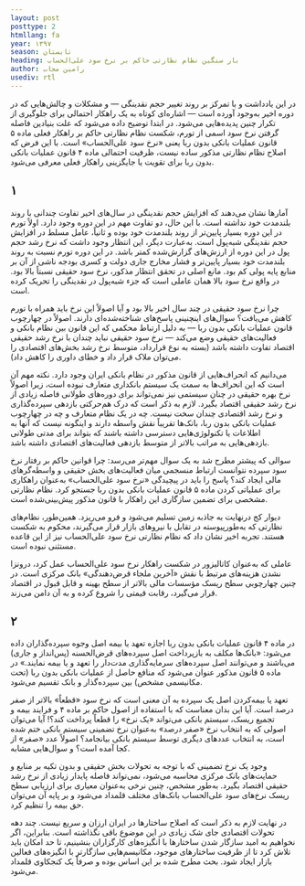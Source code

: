 ```yaml
---
layout: post
posttype: 2
htmllang: fa
year: ۱۳۹۷
season: تابستان
heading: بار سنگین نظام نظارتی حاکم بر نرخ سود علی‌الحساب 
author: رامین مجاب
usediv: rtl
---
```


در این یادداشت و با تمرکز بر روند تغییر حجم نقدینگی — و مشکلات و چالش‌هایی که در دوره اخیر به‌وجود آورده است — اشاره‌ای کوتاه به یک راهکار احتمالی برای جلوگیری از تکرار چنین پدیده‌هایی می‌شود. در ابتدا توضیح داده می‌شود که علت بنیادین فاصله گرفتن نرخ سود اسمی از تورم، شکست نظام نظارتی حاکم بر راهکار فعلی ماده ۵ قانون عملیات بانکی بدون ربا یعنی «نرخ سود علی‌الحساب» است. با این فرض که اصلاح نظام نظارتی مذکور ساده نیست، ظرفیت احتمالی ماده ۴ قانون عملیات بانکی بدون ربا برای تقویت یا جایگزینی راهکار فعلی معرفی می‌شود. 

## ۱

آمارها نشان می‌دهند که افزایش حجم نقدینگی در سال‌های اخیر تفاوت چندانی با روند بلندمدت خود نداشته است. با این حال، دو تفاوت مهم در این دوره وجود دارد. اولاً تورم در این دوره بسیار پایین‌تر از روند بلندمدت خود بوده و ثانیاً، عامل مسلط در افزایش حجم نقدینگی شبه‌پول است. به‌عبارت دیگر، این انتظار وجود داشت که نرخ رشد حجم پول در این دوره از ارزش‌های گزارش‌شده کمتر باشد. در این دوره تورم نسبت به روند بلندمدت خود بسیار پایین‌تر و فشار مخارج جاری دولت و کسری بودجه ناشی از آن بر منابع پایه پولی کم بود. مانع اصلی در تحقق انتظار مذکور، نرخ سود حقیقی نسبتاً بالا بود. در واقع نرخ سود بالا همان عاملی است که جزء شبه‌پول در نقدینگی را تحریک کرده است. 

چرا نرخ سود حقیقی در چند سال اخیر بالا بود و آیا اصولاً این نرخ باید همراه با تورم کاهش می‌یافت؟ سوال‌های اینچنینی پاسخ‌های شناخته‌شده‌ای دارند. اصولاً در چهارچوب قانون عملیات بانکی بدون ربا — به دلیل ارتباط محکمی که این قانون بین نظام بانکی و فعالیت‌های حقیقی وضع می‌کند — نرخ سود حقیقی نباید چندان با نرخ رشد حقیقی اقتصاد تفاوت داشته باشد (بسته به نوع قرارداد، متوسط نرخ رشد بخش‌‌های اقتصادی را می‌توان ملاک قرار داد و خطای داوری را کاهش داد). 

می‌دانیم که انحراف‌هایی از قانون مذکور در نظام بانکی ایران وجود دارد. نکته مهم آن است که این انحراف‌ها به سمت یک سیستم بانکداری متعارف نبوده است، زیرا اصولاً نرخ بهره حقیقی در چنان سیستمی نیز نمی‌تواند برای دوره‌های طولانی فاصله زیادی از نرخ رشد حقیقی اقتصاد بگیرد. لازم به ذکر است که درک هم‌حرکتی بازدهی سپرده‌گذاری و نرخ رشد اقتصادی چندان سخت نیست. چه در یک نظام متعارف و چه در چهارچوب عملیات بانکی بدون ربا، بانک‌ها تقریباً نقش واسطه دارند و اینگونه نیست که آنها به اطلاعات یا تکنولوژی‌هایی دسترسی داشته باشند که بتواند برای مدتی طولانی بازدهی‌هایی به مراتب بالاتر از متوسط بازدهی فعالیت‌های اقتصادی داشته باشد.

سوالی که پیشتر مطرح شد به یک سوال مهم‌تر می‌رسد: چرا قوانین حاکم بر رفتار نرخ سود سپرده نتوانست ارتباط منسجمی میان فعالیت‌های بخش حقیقی و واسطه‌گرهای مالی ایجاد کند؟ پاسخ را باید در پیچیدگی «نرخ سود علی‌الحساب» به‌عنوان راهکاری برای عملیاتی کردن ماده ۵ قانون عملیات بانکی بدون ربا جستجو کرد. نظام نظارتی مشخصی برای تضمین سازگاری این راهکار با قانون مذکور پیش‌بینی‌شده است. 

دیوار کج درنهایت به جاذبه زمین تسلیم می‌شود و فرو می‌ریزد. همین‌طور، نظام‌های نظارتی که به‌طورپیوسته در تقابل با نیروهای بازار قرار می‌گیرند، محکوم به شکست هستند. تجربه اخیر نشان داد که نظام نظارتی نرخ سود علی‌الحساب نیز از این قاعده مستثنی نبوده است.

عاملی که به‌عنوان کاتالیزور در شکست راهکار نرخ سود علی‌الحساب عمل کرد، درونزا نشدن هزینه‌های مرتبط با نقش «آخرین ملجاء قرض‌دهندگی» بانک مرکزی است. در چنین چهارچوبی سطح ریسک مؤسسات مالی بالاتر از سطح بهینه و قابل قبول در اقتصاد قرار می‌گیرد، رقابت قیمتی را شروع کرده و به آن دامن می‌زند.

## ۲

در ماده ۴ قانون عملیات بانکی بدون ربا اجازه تعهد یا بیمه اصل وجوه سپرده‌گذاران داده می‌شود: «بانک‌ها مکلف به بازپرداخت اصل سپرده‌های قرض‌الحسنه (‌پس‌انداز و جاری) می‌باشند و می‌توانند اصل سپرده‌های سرمایه‌گذاری مدت‌دار ‌را تعهد و یا بیمه نمایند.» در ماده ۵ قانون مذکور عنوان می‌شود که منافع حاصل از عملیات بانکی بدون ربا (تحت مکانیسمی مشخص) بین سپرده‌گذار و بانک تقسیم می‌شود. 

تعهد یا بیمه‌کردن اصل یک سپرده به آن معنی است که نرخ سود «قطعاً» بالاتر از صفر درصد است. آیا این بدان معناست که با استفاده از اصول حاکم بر ماده ۴ و فرایند بیمه و تجمیع ریسک، سیستم بانکی می‌تواند «یک نرخ» را قطعاً پرداخت کند؟! آیا می‌توان اصولی که به انتخاب نرخ «صفر درصد» به‌عنوان نرخ تضمینی سیستم بانکی ختم شده است، به انتخاب عددهای دیگری توسط سیستم بانکی بیانجامد؟ اصولاً عدد «صفر» از کجا آمده است؟ و سوال‌هایی مشابه.

وجود یک نرخ تضمینی که با توجه به تحولات بخش حقیقی و بدون تکیه بر منابع و حمایت‌های بانک مرکزی محاسبه می‌شود، نمی‌تواند فاصله پایدار زیادی از نرخ رشد حقیقی اقتصاد بگیرد. به‌طور مشخص، چنین نرخی به‌عنوان معیاری برای ارزیابی سطح ریسک نرخ‌های سود علی‌الحساب بانک‌های مختلف قلمداد می‌شود و بر پایه آن می‌توان حق بیمه را تنظیم کرد.

در نهایت لازم به ذکر است که اصلاح ساختارها در ایران ارزان و سریع نیست. چند دهه تحولات اقتصادی جای شک زیادی در این موضوع باقی نگذاشته است. بنابراین، اگر نخواهیم به امید سازگار شدن ساختارها با انگیزه‌های کارگزاران بنشینیم، تا حد امکان باید تلاش کرد تا از ظرفیت ساختارهای موجود، مکانیسم‌هایی سازگارتر با انگیزه‌های فعالین بازار ایجاد شود. بحث مطرح شده بر این اساس بوده و صرفاً یک کنجکاوی قلمداد می‌شود. 
